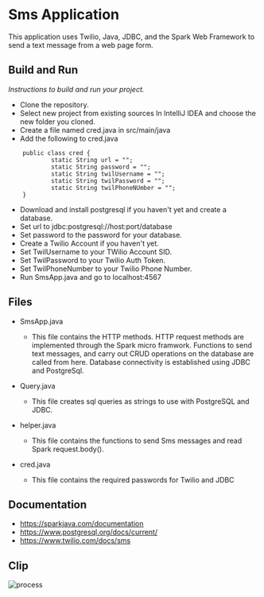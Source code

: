 # Sms Application

This application uses Twilio, Java, JDBC, and the Spark Web Framework to send a text message from a web page form.

## Build and Run
*Instructions to build and run your project.*
* Clone the repository.
* Select new project from existing sources In IntelliJ IDEA and choose the new folder you cloned.
* Create a file named cred.java in src/main/java
* Add the following to cred.java
```
	public class cred {
    		static String url = "";
    		static String password = "";
    		static String twilUsername = "";
    		static String twilPassword = "";
    		static String twilPhoneNUmber = "";
	}
```
* Download and install postgresql if you haven't yet and create a database.
* Set url to jdbc:postgresql://host:port/database
* Set password to the password for your database.
* Create a Twilio Account if you haven't yet.
* Set TwilUsername to your TWilio Account SID.
* Set TwilPassword to your Twilio Auth Token.
* Set TwilPhoneNumber to your Twilio Phone Number.
* Run SmsApp.java and go to localhost:4567

## Files
 - SmsApp.java
	 - This file contains the HTTP methods. HTTP request methods are implemented through the Spark micro framwork. Functions to send text messages, and carry out CRUD operations on the database are called from here. Database connectivity is established using JDBC and PostgreSql.

- Query.java
	-  This file creates sql queries as strings to use with PostgreSQL and JDBC.

- helper.java
	- This file contains the functions to send Sms messages and read Spark request.body().

- cred.java
	- This file contains the required passwords for Twilio and JDBC

## Documentation
* https://sparkjava.com/documentation
* https://www.postgresql.org/docs/current/
* https://www.twilio.com/docs/sms

## Clip
![process](https://uc93662496506e675186da27d5ae.previews.dropboxusercontent.com/p/thumb/ABZHywNy_RQC4fmK2wJjLppOJ5neMZjsXDT5ZdJ8c6IpCKWbmkIJCrfaNUcOK04sn0kzH5ZvQARNlxNQNCIlIXFxKj5TuYFq1UpB6UkhJ9NjM8_6cFikRY-slg4Lg7rSIClq_BeH0nZ6p3ZhP5eaK70zzx6dLyp7-G-zTZtqAzSAIqfiGmgDa5-Eedgx69uMZSx-wGCtnKom_liKuGlev-yTYE4UKUkqbRrGZ3EWH1I6s5TSiFa9uQpHPeDSUnjxz2FF57sY_c2puy9Ve_B_2ik-xLLNrFck_RcKmScLXoEPdtAUeEmdmIKFi4q_s8l583Dry39-xq6-0wMrJ8Sgws9oaZGrfHOO_Uayy5G-2DsmBFXGvkjQ28dCnjmulEKCQOw/p.gif)



